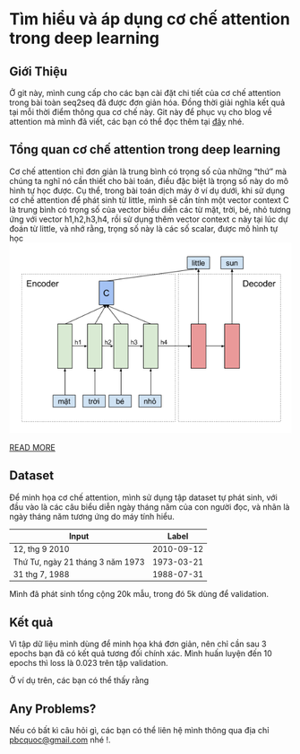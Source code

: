 # Tìm hiểu và áp dụng cơ chế attention trong deep learning
## Giới Thiệu
Ở git này, mình cung cấp cho các bạn cài đặt chi tiết của cơ chế attention trong bài toàn seq2seq đã được đơn giản hóa. Đồng thời giải nghĩa kết quả tại mỗi thời điểm thông qua cơ chế này. Git này để phục vụ cho blog về attention mà mình đã viết, các bạn có thể đọc thêm tại [đây](https://pbcquoc.github.io/attention/) nhé.
## Tổng quan cơ chế attention trong deep learning
Cơ chế attention chỉ đơn giản là trung bình có trọng số của những “thứ” mà chúng ta nghĩ nó cần thiết cho bài toán, điều đặc biệt là trọng số này do mô hình tự học được. Cụ thể, trong bài toán dịch máy ở ví dụ dưới, khi sử dụng cơ chế attention để phát sinh từ little, mình sẽ cần tính một vector context C là trung bình có trọng số của vector biểu diễn các từ mặt, trời, bé, nhỏ tương ứng với vector h1,h2,h3,h4, rồi sử dụng thêm vector context c này tại lúc dự đoán từ little, và nhớ rằng, trọng số này là các số scalar, được mô hình tự học
![attention](./img/attn_seq2seq.png)

[READ MORE](https://pbcquoc.github.io/attention/)

## Dataset
Để minh họa cơ chế attention, mình sử dụng tập dataset tự phát sinh, với đầu vào là các câu biểu diễn ngày tháng năm của con người đọc, và nhãn là ngày tháng năm tương ứng do máy tính hiểu. 

| Input                            | Label         |
| ---------------------------------| ------------- |
| 12, thg 9 2010                   | 2010-09-12    |
| Thứ Tư, ngày 21 tháng 3 năm 1973 | 1973-03-21    |
| 31 thg 7, 1988                   | 1988-07-31    |

Mình đã phát sinh tổng cộng 20k mẫu, trong đó 5k dùng để validation.

## Kết quả
Vì tập dữ liệu mình dùng để minh họa khá đơn giản, nên chỉ cần sau 3 epochs bạn đã có kết quả tương đối chính xác. Mình huấn luyện đến 10 epochs thì loss là 0.023 trên tập validation. 

Ở ví dụ trên, các bạn có thể thấy rằng 
## Any Problems?
Nếu có bất kì câu hỏi gì, các bạn có thể liên hệ mình thông qua địa chỉ pbcquoc@gmail.com nhé !.
